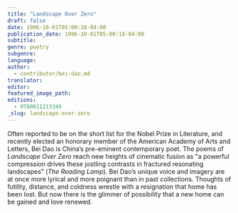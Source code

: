 ```yaml
---
title: "Landscape Over Zero"
draft: false
date: 1996-10-01T05:00:18-04:00
publication_date: 1996-10-01T05:00:18-04:00
subtitle:
genre: poetry
subgenre:
language:
author:
  - contributor/bei-dao.md
translator:
editor:
featured_image_path:
editions:
  - 9780811213349
_slug: landscape-over-zero
---
```


Often reported to be on the short list for the Nobel Prize in Literature, and recently elected an honorary member of the American Academy of Arts and Letters, Bei Dao is China’s pre-eminent contemporary poet. The poems of _Landscape Over Zero_ reach new heights of cinematic fusion as "a powerful compression drives these jostling contrasts in fractured resonating landscapes” (_The Reading Lamp_). Bei Dao’s unique voice and imagery are at once more lyrical and more poignant than in past collections. Thoughts of futility, distance, and coldness wrestle with a resignation that home has been lost. But now there is the glimmer of possibility that a new home can be gained and love renewed.


